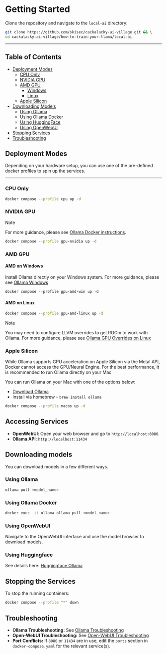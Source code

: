 # Getting Started
Clone the repository and navigate to the `local-ai` directory:
```bash
git clone https://github.com/skisec/cackalacky-ai-village.git && \
cd cackalacky-ai-village/how-to-train-your-llama/local-ai
```

---
## Table of Contents
- [Deployment Modes](#deployment-modes)
  - [CPU Only](#cpu-only)
  - [NVIDIA GPU](#nvidia-gpu)
  - [AMD GPU](#amd-gpu)
    - [Windows](#amd-on-windows)
    - [Linux](#amd-on-linux)
  - [Apple Silicon](#apple-silicon)
- [Downloading Models](#downloading-models)
  - [Using Ollama](#using-ollama)
  - [Using Ollama Docker](#using-ollama-docker)
  - [Using HuggingFace](#using-huggingface)
  - [Using OpenWebUI](#using-openwebui)
- [Stopping Services](#stopping-the-services)
- [Troubleshooting](#troubleshooting)

## Deployment Modes
Depending on your hardware setup, you can use one of the pre-defined docker profiles to spin up the services.

---

### CPU Only
```bash
docker compose --profile cpu up -d
```

### NVIDIA GPU

> [!NOTE]
> For more guidance, please see
> [Ollama Docker instructions](https://github.com/ollama/ollama/blob/main/docs/docker.md).

```bash
docker compose --profile gpu-nvidia up -d
```
### AMD GPU

#### AMD on Windows
Install Ollama directly on your Windows system.
For more guidance, please see [Ollama Windows](https://github.com/ollama/ollama/blob/main/docs/windows.md)
```powershell
docker compose --profile gpu-amd-win up -d
```

#### AMD on Linux
```bash
docker compose --profile gpu-amd-linux up -d
```

> [!NOTE]
> You may need to configure LLVM overrides to get ROCm to work with Ollama. For more guidance, please see
> [Ollama GPU Overrides on Linux](https://github.com/ollama/ollama/blob/main/docs/gpu.md#overrides-on-linux)

### Apple Silicon
While Ollama supports GPU acceleration on Apple Silicon via the Metal API, Docker cannot access the GPU/Neural Engine. For the best performance, it is recommended to run Ollama directly on your Mac

You can run Ollama on your Mac with one of the options below:
 - [Download Ollama](https://ollama.com/download/mac)
 - Install via homebrew - `brew install ollama`

```bash
docker compose --profile macos up -d
```

## Accessing Services

*   **OpenWebUI**: Open your web browser and go to `http://localhost:8080`.
*   **Ollama API**: `http://localhost:11434`

## Downloading models

You can download models in a few different ways.

### Using Ollama

```bash
ollama pull <model_name>
```

### Using Ollama Docker

```bash
docker exec -it ollama ollama pull <model_name>
```

### Using OpenWebUI

Navigate to the OpenWebUI interface and use the model browser to download models.

### Using Huggingface

See details here: [Huggingface Ollama](https://huggingface.co/docs/hub/en/ollama)

## Stopping the Services

To stop the running containers:

```bash
docker compose --profile "*" down
```

## Troubleshooting

*   **Ollama Troubleshooting:** See [Ollama Troubleshooting](https://github.com/ollama/ollama/blob/main/docs/troubleshooting.md)
*   **Open-WebUI Troubleshooting:** See [Open-WebUI Troubleshooting](https://docs.openwebui.com/troubleshooting/)
*   **Port Conflicts:** If `8080` or `11434` are in use, edit the `ports` section in `docker-compose.yaml` for the relevant service(s).
